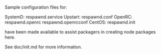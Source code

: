 Sample configuration files for:

SystemD: respawnd.service
Upstart: respawnd.conf
OpenRC:  respawnd.openrc
         respawnd.openrcconf
CentOS:  respawnd.init

have been made available to assist packagers in creating node packages here.

See doc/init.md for more information.
